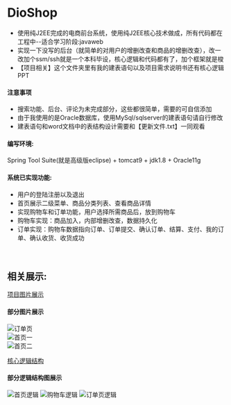 # DioShop
* 使用纯J2EE完成的电商前台系统，使用纯J2EE核心技术做成，所有代码都在工程中--适合学习阶段:javaweb  
* 实现一下没写的后台（就简单的对用户的增删改查和商品的增删改查），改一改加个ssm/ssh就是一个本科毕设，核心逻辑和代码都有了，加个框架就是梭  
* 【项目相关】这个文件夹里有我的建表语句以及项目需求说明书还有核心逻辑PPT


#### 注意事项
* 搜索功能、后台、评论为未完成部分，这些都很简单，需要的可自信添加
* 由于我使用的是Oracle数据库，使用MySql/sqlserver的建表语句请自行修改
* 建表语句和word文档中的表结构设计需要和【更新文件.txt】一同观看


#### 编写环境:
Spring Tool Suite(就是高级版eclipse) + tomcat9 + jdk1.8 + Oracle11g

#### 系统已实现功能:
* 用户的登陆注册以及退出
* 首页展示二级菜单、商品分类列表、查看商品详情
* 实现购物车和订单功能，用户选择所需商品后，放到购物车
* 购物车实现：商品加入，内部增删改查，数据持久化
* 订单实现：购物车数据指向订单、订单提交、确认订单、结算、支付、我的订单、确认收货、收货成功
  <br>
  <br>
  <br>
      
## 相关展示:
[项目图片展示](http://yibobo.top/2018/06/02/j2ee%E5%95%86%E5%9F%8E%E9%A1%B9%E7%9B%AE%E5%9B%BE%E7%89%87%E5%B1%95%E7%A4%BA/)  

#### 部分图片展示
![订单页](https://pyb001.oss-cn-shenzhen.aliyuncs.com/%E5%95%86%E5%9F%8E%E9%A1%B9%E7%9B%AE/%E8%AE%A2%E5%8D%95%E9%A1%B5.PNG?x-oss-process=style/blogImg)  
![首页一](https://pyb001.oss-cn-shenzhen.aliyuncs.com/%E5%95%86%E5%9F%8E%E9%A1%B9%E7%9B%AE/%E9%A6%96%E9%A1%B51.jpg?x-oss-process=style/blogImg)  
![首页二](https://pyb001.oss-cn-shenzhen.aliyuncs.com/%E5%95%86%E5%9F%8E%E9%A1%B9%E7%9B%AE/%E9%A6%96%E9%A1%B52.jpg?x-oss-process=style/blogImg)  

[核心逻辑结构](http://yibobo.top/2018/06/04/%E7%BA%AFj2ee%E5%95%86%E5%9F%8E%E3%80%90%E6%89%80%E6%9C%89%E3%80%91%E6%A8%A1%E5%9D%97%E6%B5%81%E7%A8%8B%E5%9B%BE%E4%BB%A5%E5%8F%8A%E9%A1%B9%E7%9B%AE%E6%80%BB%E7%BB%93/)    

#### 部分逻辑结构图展示  
![首页逻辑](https://pyb001.oss-cn-shenzhen.aliyuncs.com/%E5%95%86%E5%9F%8E%E9%A1%B9%E7%9B%AE%E6%B5%81%E7%A8%8B%E5%9B%BE/%E9%A6%96%E9%A1%B5%E9%80%BB%E8%BE%91.PNG?x-oss-process=style/blogImg)
![购物车逻辑](https://pyb001.oss-cn-shenzhen.aliyuncs.com/%E5%95%86%E5%9F%8E%E9%A1%B9%E7%9B%AE%E6%B5%81%E7%A8%8B%E5%9B%BE/%E8%B4%AD%E7%89%A9%E8%BD%A6%E5%AE%9E%E7%8E%B0%E9%80%BB%E8%BE%91.PNG?x-oss-process=style/blogImg)
![订单页逻辑](https://pyb001.oss-cn-shenzhen.aliyuncs.com/%E5%95%86%E5%9F%8E%E9%A1%B9%E7%9B%AE%E6%B5%81%E7%A8%8B%E5%9B%BE/%E6%9F%A5%E7%9C%8B%E8%AE%A2%E5%8D%95%E9%A1%B5%E5%AE%9E%E7%8E%B0%E9%80%BB%E8%BE%91.PNG?x-oss-process=style/blogImg)


